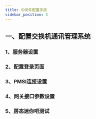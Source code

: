 ```yaml
---
title: 中间件配置手册
sidebar_position: 3
---
```

## 一、配置交换机通讯管理系统
### 1、服务器设置



### 2、配置登录页面



### 3、PMSI连接设置



### 4、网关接口参数设置



### 5、房态迷你吧测试



